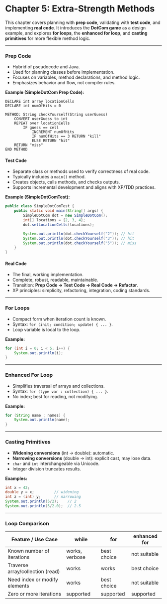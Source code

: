 # Chapter 5: Extra-Strength Methods

This chapter covers planning with **prep code**, validating with **test code**, and implementing **real code**. It introduces the **DotCom game** as a design example, and explores **for loops**, the **enhanced for loop**, and **casting primitives** for more flexible method logic.

---

### Prep Code

* Hybrid of pseudocode and Java.
* Used for planning classes before implementation.
* Focuses on variables, method declarations, and method logic.
* Emphasizes behavior and flow, not compiler rules.

**Example (SimpleDotCom Prep Code):**

```text
DECLARE int array locationCells
DECLARE int numOfHits = 0

METHOD: String checkYourself(String userGuess)
    CONVERT userGuess to int
    REPEAT over locationCells
        IF guess == cell
            INCREMENT numOfHits
            IF numOfHits == 3 RETURN "kill"
            ELSE RETURN "hit"
    RETURN "miss"
END METHOD
```

#### Test Code

* Separate class or methods used to verify correctness of real code.
* Typically includes a `main()` method.
* Creates objects, calls methods, and checks outputs.
* Supports incremental development and aligns with XP/TDD practices.

**Example (SimpleDotComTest):**

```java
public class SimpleDotComTest {
    public static void main(String[] args) {
        SimpleDotCom dot = new SimpleDotCom();
        int[] locations = {2, 3, 4};
        dot.setLocationCells(locations);

        System.out.println(dot.checkYourself("2")); // hit
        System.out.println(dot.checkYourself("3")); // hit
        System.out.println(dot.checkYourself("5")); // miss
    }
}
```

#### Real Code

* The final, working implementation.
* Complete, robust, readable, maintainable.
* Transition: **Prep Code → Test Code → Real Code → Refactor**.
* XP principles: simplicity, refactoring, integration, coding standards.

---


### For Loops

* Compact form when iteration count is known.
* Syntax: `for (init; condition; update) { ... }`.
* Loop variable is local to the loop.

**Example:**

```java
for (int i = 0; i < 5; i++) {
    System.out.println(i);
}
```

---

### Enhanced For Loop

* Simplifies traversal of arrays and collections.
* Syntax: `for (type var : collection) { ... }`.
* No index; best for reading, not modifying.

**Example:**

```java
for (String name : names) {
    System.out.println(name);
}
```

---

### Casting Primitives

* **Widening conversions** (int → double): automatic.
* **Narrowing conversions** (double → int): explicit cast, may lose data.
* `char` and `int` interchangeable via Unicode.
* Integer division truncates results.

**Examples:**

```java
int x = 42;
double y = x;         // widening
int z = (int) y;      // narrowing
System.out.println(5/2);    // 2
System.out.println(5/2.0);  // 2.5
```

---

### Loop Comparison

| Feature / Use Case               | while          | for         | enhanced for |
| -------------------------------- | -------------- | ----------- | ------------ |
| Known number of iterations       | works, verbose | best choice | not suitable |
| Traverse array/collection (read) | works          | works       | best choice  |
| Need index or modify elements    | works          | best choice | not suitable |
| Zero or more iterations          | supported      | supported   | supported    |
